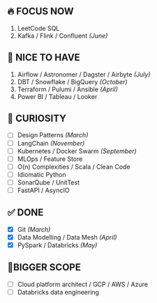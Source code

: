 ## 🔥 FOCUS NOW
1. LeetCode SQL  
2. Kafka / Flink / Confluent *(June)*

## 🌟 NICE TO HAVE
1. Airflow / Astronomer / Dagster / Airbyte *(July)*  
2. DBT / Snowflake / BigQuery *(October)*  
3. Terraform / Pulumi / Ansible *(April)*  
4. Power BI / Tableau / Looker

## 🧠 CURIOSITY
- [ ] Design Patterns *(March)*  
- [ ] LangChain *(November)*  
- [ ] Kubernetes / Docker Swarm *(September)*  
- [ ] MLOps / Feature Store  
- [ ] O(n) Complexities / Scala / Clean Code  
- [ ] Idiomatic Python  
- [ ] SonarQube / UnitTest  
- [ ] FastAPI / AsyncIO

## ✅ DONE
- [x] Git *(March)*     
- [x] Data Modelling / Data Mesh *(April)*
- [x] PySpark / Databricks *(May)*

## 📌BIGGER SCOPE 
- [ ] Cloud platform architect /  GCP / AWS / Azure  
- [ ] Databricks data engineering
